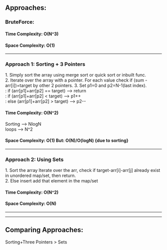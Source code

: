 ​​<h2> Approaches: </h2>

<h3> BruteForce: </h3>

 <h4> Time Complexity: O(N^3) </h4>
 <h4> Space Complexity: O(1) </h4>

 <hr>

<h3> Approach 1: Sorting + 3 Pointers</h3>
 1. Simply sort the array using merge sort or quick sort or inbuilt func. <br>
 2. Iterate over the array with a pointer. For each value check if (sum - arr[i])=target by other 2 pointers.
 3. Set p1=0 and p2=N-1(last index). <br>
 : if (arr[p1]+arr[p2] == target) --> return <br>
 : if (arr[p1]+arr[p2] < target) --> p1++ <br>
 : else (arr[p1]+arr[p2] > target) --> p2--

 <h4> Time Complexity: O(N^2) </h4>
 Sorting --> NlogN <br>
 loops --> N^2
 <h4> Space Complexity: O(1)  But: O(N)/O(logN) {due to sorting} </h4>

 <hr>

 <h3> Approach 2: Using Sets</h3>
 1. Sort the array
 Iterate over the arr, check if target-arr[i]-arr[j] already exist in unordered map/set, then return. <br>
 2. Else insert add that element in the map/set 

 <h4> Time Complexity: O(N^2) </h4>
 <h4> Space Complexity: O(N) </h4>

 <hr><hr>

 <h2> Comparing Approaches: </h2>
 Sorting+Three Pointers > Sets
